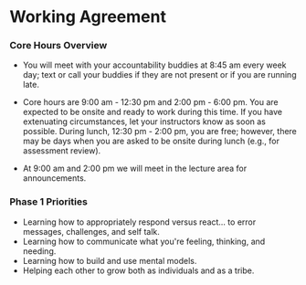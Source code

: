 # Working Agreement

### Core Hours Overview
- You will meet with your accountability buddies at 8:45 am every week day; text or call your buddies if they are not present or if you are running late.

- Core hours are 9:00 am - 12:30 pm and 2:00 pm - 6:00 pm.  You are expected to be onsite and ready to work during this time.  If you have extenuating circumstances, let your instructors know as soon as possible.  During lunch, 12:30 pm - 2:00 pm, you are free; however, there may be days when you are asked to be onsite during lunch (e.g., for assessment review).

- At 9:00 am and 2:00 pm we will meet in the lecture area for announcements.

### Phase 1 Priorities
- Learning how to appropriately respond versus react… to error messages, challenges, and self talk.
- Learning how to communicate what you're feeling, thinking, and needing.
- Learning how to build and use mental models.
- Helping each other to grow both as individuals and as a tribe.
